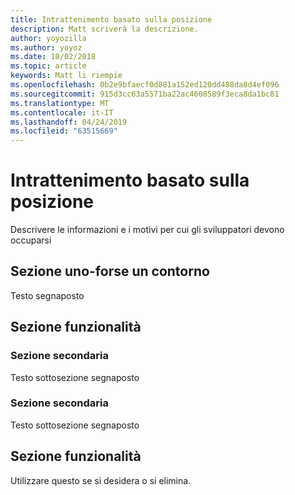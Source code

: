 ```yaml
---
title: Intrattenimento basato sulla posizione
description: Matt scriverà la descrizione.
author: yoyozilla
ms.author: yoyoz
ms.date: 10/02/2018
ms.topic: article
keywords: Matt li riempie
ms.openlocfilehash: 0b2e9bfaecf0d881a152ed120dd488da8d4ef096
ms.sourcegitcommit: 915d3cc63a5571ba22ac4608589f3eca8da1bc81
ms.translationtype: MT
ms.contentlocale: it-IT
ms.lasthandoff: 04/24/2019
ms.locfileid: "63515669"
---
```

# <a name="location-based-entertainment"></a>Intrattenimento basato sulla posizione

Descrivere le informazioni e i motivi per cui gli sviluppatori devono occuparsi

## <a name="section-one---maybe-an-outline"></a>Sezione uno-forse un contorno

Testo segnaposto

## <a name="feature-section"></a>Sezione funzionalità

### <a name="sub-section"></a>Sezione secondaria

Testo sottosezione segnaposto

### <a name="sub-section"></a>Sezione secondaria

Testo sottosezione segnaposto

## <a name="feature-section"></a>Sezione funzionalità

Utilizzare questo se si desidera o si elimina.
